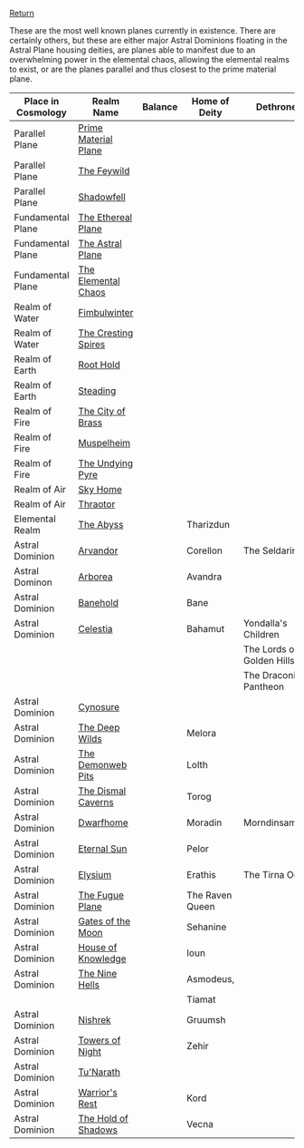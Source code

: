 [ Return](index.md)

These are the most well known planes currently in existence. There are certainly others, but these are either major Astral Dominions floating in the Astral Plane housing deities, are planes able to manifest due to an overwhelming power in the elemental chaos, allowing the elemental realms to exist, or are the planes parallel  and thus closest to the prime material plane. 


| Place in Cosmology | Realm Name                | Balance | Home of Deity   | Dethroned                     | About |
| ------------------ | ------------------------- | ------- | --------------- | ----------------------------- | ----- |
| Parallel Plane     | [ Prime Material Plane](%20Prime%20Material%20Plane) |         |                 |                               |       |
| Parallel Plane     | [The Feywild ](The%20Feywild%20)          |         |                 |                               |       |
| Parallel Plane     | [Shadowfell](World%20&%20Information/Planes%20of%20Existence/Shadowfell.md)            |         |                 |                               |       |
| Fundamental Plane  | [The Ethereal Plane](World%20&%20Information/Planes%20of%20Existence/The%20Ethereal%20Plane.md)    |         |                 |                               |       |
| Fundamental Plane  | [The Astral Plane    ](The%20Astral%20Plane%20%20%20%20)  |         |                 |                               |       |
| Fundamental Plane  | [The Elemental Chaos](World%20&%20Information/Planes%20of%20Existence/The%20Elemental%20Chaos.md)   |         |                 |                               |       |
| Realm of Water     | [Fimbulwinter](World%20&%20Information/Planes%20of%20Existence/Fimbulwinter.md)          |         |                 |                               |       |
| Realm of Water     | [The Cresting Spires](World%20&%20Information/Planes%20of%20Existence/The%20Cresting%20Spires.md)   |         |                 |                               |       |
| Realm of Earth     | [Root Hold](World%20&%20Information/Planes%20of%20Existence/Root%20Hold.md)             |         |                 |                               |       |
| Realm of Earth     | [Steading](World%20&%20Information/Planes%20of%20Existence/Steading.md)              |         |                 |                               |       |
| Realm of Fire      | [The City of Brass](World%20&%20Information/Planes%20of%20Existence/The%20City%20of%20Brass.md)     |         |                 |                               |       |
| Realm of Fire      | [Muspelheim](World%20&%20Information/Planes%20of%20Existence/Muspelheim.md)            |         |                 |                               |       |
| Realm of Fire      | [The Undying Pyre](World%20&%20Information/Planes%20of%20Existence/The%20Undying%20Pyre.md)      |         |                 |                               |       |
| Realm of Air       | [Sky Home](World%20&%20Information/Planes%20of%20Existence/Sky%20Home.md)              |         |                 |                               |       |
| Realm of Air       | [Thraotor](World%20&%20Information/Planes%20of%20Existence/Thraotor.md)              |         |                 |                               |       |
| Elemental Realm    | [The Abyss](World%20&%20Information/Planes%20of%20Existence/The%20Abyss.md)             |         | Tharizdun       |                               |       |
| Astral Dominion    | [Arvandor](World%20&%20Information/Planes%20of%20Existence/Arvandor.md)              |         | Corellon        | The Seldarine                 |       |
| Astral Dominon     | [Arborea](World%20&%20Information/Planes%20of%20Existence/Arborea.md)               |         | Avandra         |                               |       |
| Astral Dominion    | [Banehold](World%20&%20Information/Planes%20of%20Existence/Banehold.md)              |         | Bane            |                               |       |
| Astral Dominion    | [Celestia](World%20&%20Information/Planes%20of%20Existence/Celestia.md)              |         | Bahamut         | Yondalla's Children           |       |
|                    |                           |         |                 | The Lords of the Golden Hills |       |
|                    |                           |         |                 | The Draconic Pantheon         |       |
| Astral Dominion    | [Cynosure](World%20&%20Information/Planes%20of%20Existence/Cynosure.md)              |         |                 |                               |       |
| Astral Dominion    | [The Deep Wilds](World%20&%20Information/Planes%20of%20Existence/The%20Deep%20Wilds.md)        |         | Melora          |                               |       |
| Astral Dominion    | [The Demonweb Pits](World%20&%20Information/Planes%20of%20Existence/The%20Demonweb%20Pits.md)     |         | Lolth           |                               |       |
| Astral Dominion    | [The Dismal Caverns](World%20&%20Information/Planes%20of%20Existence/The%20Dismal%20Caverns.md)    |         | Torog           |                               |       |
| Astral Dominion    | [Dwarfhome](World%20&%20Information/Planes%20of%20Existence/Dwarfhome.md)             |         | Moradin         | Morndinsamman                 |       |
| Astral Dominion    | [Eternal Sun](World%20&%20Information/Planes%20of%20Existence/Eternal%20Sun.md)           |         | Pelor           |                               |       |
| Astral Dominion    | [Elysium](World%20&%20Information/Planes%20of%20Existence/Elysium.md)               |         | Erathis         | The Tirna Og                  |       |
| Astral Dominion    | [The Fugue Plane](World%20&%20Information/Planes%20of%20Existence/The%20Fugue%20Plane.md)       |         | The Raven Queen |                               |       |
| Astral Dominion    | [Gates of the Moon](World%20&%20Information/Planes%20of%20Existence/Gates%20of%20the%20Moon.md)     |         | Sehanine        |                               |       |
| Astral Dominion    | [House of Knowledge](World%20&%20Information/Planes%20of%20Existence/House%20of%20Knowledge.md)    |         | Ioun            |                               |       |
| Astral Dominion    | [The Nine Hells](World%20&%20Information/Planes%20of%20Existence/The%20Nine%20Hells.md)        |         | Asmodeus,       |                               |       |
|                    |                           |         | Tiamat          |                               |       |
| Astral Dominion    | [Nishrek](World%20&%20Information/Planes%20of%20Existence/Nishrek.md)               |         | Gruumsh         |                               |       |
| Astral Dominion    | [Towers of Night](World%20&%20Information/Planes%20of%20Existence/Towers%20of%20Night.md)       |         | Zehir           |                               |       |
| Astral Dominion    | [Tu'Narath](World%20&%20Information/Planes%20of%20Existence/Tu'Narath.md)             |         |                 |                               |       |
| Astral Dominion    | [Warrior's Rest](World%20&%20Information/Planes%20of%20Existence/Warrior's%20Rest.md)        |         | Kord            |                               |       |
| Astral Dominion    | [The Hold of Shadows](World%20&%20Information/Planes%20of%20Existence/The%20Hold%20of%20Shadows.md)       |         | Vecna           |                               |       |
